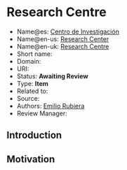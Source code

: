 # Research Centre

* Name@es: [Centro de Investigación]() 
* Name@en-us: [Research Center]()
* Name@en-uk: [Research Centre]()
* Short name: 
* Domain: 
* URI: 
* Status: **Awaiting Review**
* Type: **Item**
* Related to:
* Source: 
* Authors: [Emilio Rubiera](https://github.com/spitxa)
* Review Manager:

## Introduction



## Motivation